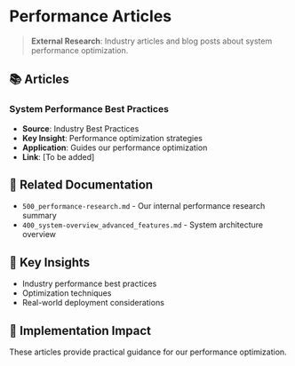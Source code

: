 <!-- CONTEXT_REFERENCE: 400_context-priority-guide.md -->
<!-- MODULE_REFERENCE: 400_deployment-environment-guide.md -->

# Performance Articles

> **External Research**: Industry articles and blog posts about system performance optimization.

## 📚 **Articles**

### **System Performance Best Practices**
- **Source**: Industry Best Practices
- **Key Insight**: Performance optimization strategies
- **Application**: Guides our performance optimization
- **Link**: [To be added]

## 🔗 **Related Documentation**
- `500_performance-research.md` - Our internal performance research summary
- `400_system-overview_advanced_features.md` - System architecture overview

## 📖 **Key Insights**
- Industry performance best practices
- Optimization techniques
- Real-world deployment considerations

## 🎯 **Implementation Impact**
These articles provide practical guidance for our performance optimization.
